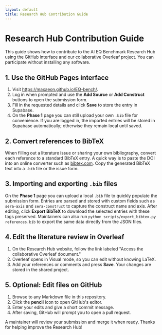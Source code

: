 ```yaml
---
layout: default
title: Research Hub Contribution Guide
---
```


# Research Hub Contribution Guide

This guide shows how to contribute to the AI EQ Benchmark Research Hub using the GitHub interface and our collaborative Overleaf project. You can participate without installing any software.

## 1. Use the GitHub Pages interface

1. Visit <https://maxaeon.github.io/EQ-bench/>.
2. Log in when prompted and use the **Add Source** or **Add Construct** buttons to open the submission form.
3. Fill in the requested details and click **Save** to store the entry in Supabase.
4. On the **Phase&nbsp;1** page you can still upload your own `.bib` file for convenience. If you are logged in, the imported entries will be stored in Supabase automatically; otherwise they remain local until saved.

## 2. Convert references to BibTeX

When filling out a literature issue or sharing your own bibliography, convert each reference to a standard BibTeX entry. A quick way is to paste the DOI into an online converter such as [bibtex.com](https://www.bibtex.com/c/doi-to-bibtex-converter/). Copy the generated BibTeX text into a `.bib` file or the issue form.

## 3. Importing and exporting `.bib` files

On the **Phase&nbsp;1** page you can upload a local `.bib` file to quickly populate the submission form. Entries are parsed and stored with custom fields such as `sera-axis` and `sera-construct` to capture the construct name and axis. After editing, click **Export BibTeX** to download the selected entries with these tags preserved. Maintainers can also run `python scripts/export_bibtex.py references.bib` to export the same data directly from the JSON files.

## 4. Edit the literature review in Overleaf

1. On the Research Hub website, follow the link labeled "Access the collaborative Overleaf document."
2. Overleaf opens in Visual mode, so you can edit without knowing LaTeX.
3. Add your references or comments and press **Save**. Your changes are stored in the shared project.

## 5. Optional: Edit files on GitHub

1. Browse to any Markdown file in this repository.
2. Click the **pencil** icon to open GitHub's editor.
3. Enter your edits and give a short commit message.
4. After saving, GitHub will prompt you to open a pull request.

A maintainer will review your submission and merge it when ready. Thanks for helping improve the Research Hub!
